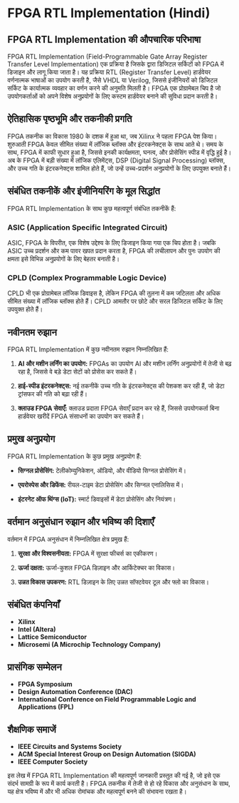 # FPGA RTL Implementation (Hindi)

## FPGA RTL Implementation की औपचारिक परिभाषा

FPGA RTL Implementation (Field-Programmable Gate Array Register Transfer Level Implementation) एक प्रक्रिया है जिसके द्वारा डिजिटल सर्किटों को FPGA में डिजाइन और लागू किया जाता है। यह प्रक्रिया RTL (Register Transfer Level) हार्डवेयर वर्णनात्मक भाषाओं का उपयोग करती है, जैसे VHDL या Verilog, जिससे इंजीनियरों को डिजिटल सर्किट के कार्यात्मक व्यवहार का वर्णन करने की अनुमति मिलती है। FPGA एक प्रोग्रामेबल चिप है जो उपयोगकर्ताओं को अपने विशेष अनुप्रयोगों के लिए कस्टम हार्डवेयर बनाने की सुविधा प्रदान करती है।

## ऐतिहासिक पृष्ठभूमि और तकनीकी प्रगति

FPGA तकनीक का विकास 1980 के दशक में हुआ था, जब Xilinx ने पहला FPGA पेश किया। शुरुआती FPGA केवल सीमित संख्या में लॉजिक ब्लॉक्स और इंटरकनेक्ट्स के साथ आते थे। समय के साथ, FPGA में काफी सुधार हुआ है, जिससे इनकी कार्यक्षमता, घनत्व, और प्रोसेसिंग स्पीड में वृद्धि हुई है। अब के FPGA में बड़ी संख्या में लॉजिक एलिमेंट्स, DSP (Digital Signal Processing) ब्लॉक्स, और उच्च गति के इंटरकनेक्ट्स शामिल होते हैं, जो उन्हें उच्च-प्रदर्शन अनुप्रयोगों के लिए उपयुक्त बनाते हैं।

## संबंधित तकनीकें और इंजीनियरिंग के मूल सिद्धांत

FPGA RTL Implementation के साथ कुछ महत्वपूर्ण संबंधित तकनीकें हैं:

### ASIC (Application Specific Integrated Circuit)

ASIC, FPGA के विपरीत, एक विशेष उद्देश्य के लिए डिजाइन किया गया एक चिप होता है। जबकि ASIC उच्च प्रदर्शन और कम पावर खपत प्रदान करता है, FPGA की लचीलापन और पुनः उपयोग की क्षमता इसे विभिन्न अनुप्रयोगों के लिए बेहतर बनाती है।

### CPLD (Complex Programmable Logic Device)

CPLD भी एक प्रोग्रामेबल लॉजिक डिवाइस है, लेकिन FPGA की तुलना में कम जटिलता और अधिक सीमित संख्या में लॉजिक ब्लॉक्स होते हैं। CPLD आमतौर पर छोटे और सरल डिजिटल सर्किट के लिए उपयुक्त होते हैं।

## नवीनतम रुझान

FPGA RTL Implementation में कुछ नवीनतम रुझान निम्नलिखित हैं:

1. **AI और मशीन लर्निंग का उपयोग:** FPGAs का उपयोग AI और मशीन लर्निंग अनुप्रयोगों में तेजी से बढ़ रहा है, जिससे वे बड़े डेटा सेटों को प्रोसेस कर सकते हैं।
  
2. **हाई-स्पीड इंटरकनेक्ट्स:** नई तकनीकें उच्च गति के इंटरकनेक्ट्स की पेशकश कर रही हैं, जो डेटा ट्रांसफर की गति को बढ़ा रही हैं।

3. **क्लाउड FPGA सेवाएँ:** क्लाउड प्रदाता FPGA सेवाएँ प्रदान कर रहे हैं, जिससे उपयोगकर्ता बिना हार्डवेयर खरीदें FPGA संसाधनों का उपयोग कर सकते हैं।

## प्रमुख अनुप्रयोग

FPGA RTL Implementation के कुछ प्रमुख अनुप्रयोग हैं:

- **सिग्नल प्रोसेसिंग:** टेलीकोम्युनिकेशन, ऑडियो, और वीडियो सिग्नल प्रोसेसिंग में।
  
- **एयरोस्पेस और डिफेंस:** रीयल-टाइम डेटा प्रोसेसिंग और सिग्नल एनालिसिस में।

- **इंटरनेट ऑफ थिंग्स (IoT):** स्मार्ट डिवाइसों में डेटा प्रोसेसिंग और नियंत्रण।

## वर्तमान अनुसंधान रुझान और भविष्य की दिशाएँ

वर्तमान में FPGA अनुसंधान में निम्नलिखित क्षेत्र प्रमुख हैं:

1. **सुरक्षा और विश्वसनीयता:** FPGA में सुरक्षा फीचर्स का एकीकरण।
  
2. **ऊर्जा दक्षता:** ऊर्जा-कुशल FPGA डिज़ाइन और आर्किटेक्चर का विकास।

3. **उन्नत विकास उपकरण:** RTL डिज़ाइन के लिए उन्नत सॉफ्टवेयर टूल और फ्लो का विकास।

## संबंधित कंपनियाँ

- **Xilinx**
- **Intel (Altera)**
- **Lattice Semiconductor**
- **Microsemi (A Microchip Technology Company)**

## प्रासंगिक सम्मेलन

- **FPGA Symposium**
- **Design Automation Conference (DAC)**
- **International Conference on Field Programmable Logic and Applications (FPL)**

## शैक्षणिक समाजें

- **IEEE Circuits and Systems Society**
- **ACM Special Interest Group on Design Automation (SIGDA)**
- **IEEE Computer Society**

इस लेख में FPGA RTL Implementation की महत्वपूर्ण जानकारी प्रस्तुत की गई है, जो इसे एक संदर्भ सामग्री के रूप में कार्य करती है। FPGA तकनीक में तेजी से हो रहे विकास और अनुसंधान के साथ, यह क्षेत्र भविष्य में और भी अधिक रोमांचक और महत्वपूर्ण बनने की संभावना रखता है।